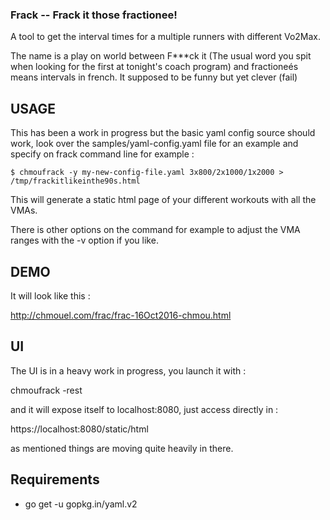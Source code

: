 ### Frack -- Frack it those fractionee! ###

A tool to get the interval times for a multiple runners with different Vo2Max.

The name is a play on world between F***ck it (The usual word you spit when
looking for the first at tonight's coach program) and fractioneés means intervals
in french. It supposed to be funny but yet clever (fail)

USAGE
-----

This has been a work in progress but the basic yaml config source should work,
look over the samples/yaml-config.yaml file for an example and specify on frack
command line for example :

```
$ chmoufrack -y my-new-config-file.yaml 3x800/2x1000/1x2000 > /tmp/frackitlikeinthe90s.html
```

This will generate a static html page of your different workouts with all the VMAs.

There is other options on the command for example to adjust the VMA ranges with the -v option
if you like.

DEMO
----

It will look like this :

http://chmouel.com/frac/frac-16Oct2016-chmou.html

UI
--

The UI is in a heavy work in progress, you launch it with :

chmoufrack -rest

and it will expose itself to localhost:8080, just access directly in :

https://localhost:8080/static/html

as mentioned things are moving quite heavily in there.

Requirements
------------

- go get -u gopkg.in/yaml.v2

